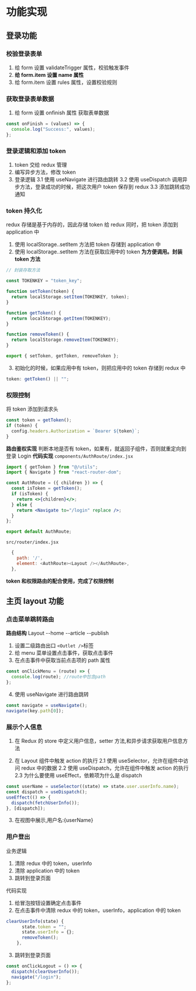 # 功能实现

## 登录功能

### 校验登录表单

1.  给 form 设置 validateTrigger 属性，校验触发事件
2.  **给 form.item 设置 name 属性**
3.  给 form.item 设置 rules 属性，设置校验规则

### 获取登录表单数据

1. 给 form 设置 onfinish 属性 获取表单数据

```js
const onFinish = (values) => {
  console.log("Success:", values);
};
```

### 登录逻辑和添加 token

1. token 交给 redux 管理
2. 编写异步方法，修改 token
3. 登录逻辑
   3.1 使用 useNavigate 进行路由跳转
   3.2 使用 useDispatch 调用异步方法，登录成功的时候，把这次用户 token 保存到 redux
   3.3 添加跳转成功通知

### token 持久化

redux 存储是基于内存的，因此存储 token 给 redux 同时，把 token 添加到 application 中

1. 使用 localStorage..setItem 方法把 token 存储到 application 中
2. 使用 localStorage..setItem 方法在获取应用中的 token
   **为方便调用。封装 token 方法**

```js
// 封装存取方法

const TOKENKEY = "token_key";

function setToken(token) {
  return localStorage.setItem(TOKENKEY, token);
}

function getToken() {
  return localStorage.getItem(TOKENKEY);
}

function removeToken() {
  return localStorage.removeItem(TOKENKEY);
}

export { setToken, getToken, removeToken };
```

3. 初始化的时候，如果应用中有 token，则把应用中的 token 存储到 redux 中

```js
token: getToken() || "";
```

### 权限控制

将 token 添加到请求头

```js
const token = getToken();
if (token) {
  config.headers.Authorization = `Bearer ${token}`;
}
```

**路由鉴权实现**
判断本地是否有 token，如果有，就返回子组件，否则就重定向到登录 Login
**代码实现**
`components/AuthRoute/index.jsx`

```jsx
import { getToken } from "@/utils";
import { Navigate } from "react-router-dom";

const AuthRoute = ({ children }) => {
  const isToken = getToken();
  if (isToken) {
    return <>{children}</>;
  } else {
    return <Navigate to="/login" replace />;
  }
};

export default AuthRoute;
```

`src/router/index.jsx`

```js
  {
    path: '/',
    element: <AuthRoute><Layout /></AuthRoute>,
  },
```

**token 和权限路由的配合使用，完成了权限控制**

## 主页 layout 功能

### 点击菜单跳转路由

**路由结构**
Layout
--home
--article
--publish

1. 设置二级路由出口
   `<Outlet />`标签
2. 给 menu 菜单设置点击事件，获取点击事件
3. 在点击事件中获取当前点击项的 path 属性

```js
const onClickMenu = (route) => {
  console.log(route); //route中包含path
};
```

4. 使用 useNavigate 进行路由跳转

```js
const navigate = useNavigate();
navigate(key.path[0]);
```

### 展示个人信息

1. 在 Redux 的 store 中定义用户信息，setter 方法,和异步请求获取用户信息方法

2. 在 Layout 组件中触发 action 的执行
   2.1 使用 useSelector，允许在组件中访问 redux 中的数据
   2.2 使用 useDispatch，允许在组件中触发 action 的执行
   2.3 为什么要使用 useEffect，依赖项为什么是 dispatch

```js
const userName = useSelector((state) => state.user.userInfo.name);
const dispatch = useDispatch();
useEffect(() => {
  dispatch(fetchUserInfo());
}, [dispatch]);
```

3. 在视图中展示,用户名:{userName}

### 用户登出

业务逻辑

1. 清除 redux 中的 token，userInfo
2. 清除 application 中的 token
3. 跳转到登录页面

代码实现

1. 给冒泡按钮设置确定点击事件
2. 在点击事件中清除 redux 中的 token，userInfo，application 中的 token

```js
clearUserInfo(state) {
      state.token = "";
      state.userInfo = {};
      removeToken();
    },
```

3. 跳转到登录页面

```js
const onClickLogout = () => {
  dispatch(clearUserInfo());
  navigate("/login");
};
```
